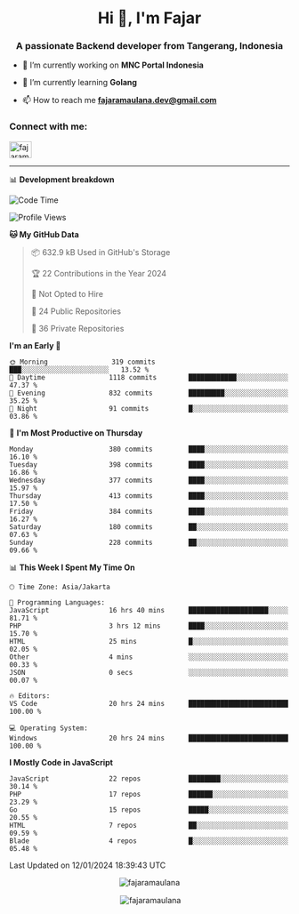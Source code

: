 <h1 align="center">Hi 👋, I'm Fajar</h1>
<h3 align="center">A passionate Backend developer from Tangerang, Indonesia</h3>

<!-- <p align="left"> <img src="https://komarev.com/ghpvc/?username=fajaramaulana&label=Profile%20views&color=0e75b6&style=flat" alt="fajaramaulana" /> </p> -->

- 🔭 I’m currently working on **MNC Portal Indonesia**

- 🌱 I’m currently learning **Golang**

- 📫 How to reach me **fajaramaulana.dev@gmail.com**

<h3 align="left">Connect with me:</h3>
<p align="left">
<a href="https://linkedin.com/in/fajar-agus-maulana-73533a180/" target="blank"><img align="center" src="https://raw.githubusercontent.com/rahuldkjain/github-profile-readme-generator/master/src/images/icons/Social/linked-in-alt.svg" alt="fajaramaulana" height="30" width="40" /></a>
</p>

-------

📊 **Development breakdown**
<!--START_SECTION:waka-->
![Code Time](http://img.shields.io/badge/Code%20Time-1%2C600%20hrs%2018%20mins-blue)

![Profile Views](http://img.shields.io/badge/Profile%20Views-0-blue)

**🐱 My GitHub Data** 

> 📦 632.9 kB Used in GitHub's Storage 
 > 
> 🏆 22 Contributions in the Year 2024
 > 
> 🚫 Not Opted to Hire
 > 
> 📜 24 Public Repositories 
 > 
> 🔑 36 Private Repositories 
 > 
**I'm an Early 🐤** 

```text
🌞 Morning                319 commits         ███░░░░░░░░░░░░░░░░░░░░░░   13.52 % 
🌆 Daytime                1118 commits        ████████████░░░░░░░░░░░░░   47.37 % 
🌃 Evening                832 commits         █████████░░░░░░░░░░░░░░░░   35.25 % 
🌙 Night                  91 commits          █░░░░░░░░░░░░░░░░░░░░░░░░   03.86 % 
```
📅 **I'm Most Productive on Thursday** 

```text
Monday                   380 commits         ████░░░░░░░░░░░░░░░░░░░░░   16.10 % 
Tuesday                  398 commits         ████░░░░░░░░░░░░░░░░░░░░░   16.86 % 
Wednesday                377 commits         ████░░░░░░░░░░░░░░░░░░░░░   15.97 % 
Thursday                 413 commits         ████░░░░░░░░░░░░░░░░░░░░░   17.50 % 
Friday                   384 commits         ████░░░░░░░░░░░░░░░░░░░░░   16.27 % 
Saturday                 180 commits         ██░░░░░░░░░░░░░░░░░░░░░░░   07.63 % 
Sunday                   228 commits         ██░░░░░░░░░░░░░░░░░░░░░░░   09.66 % 
```


📊 **This Week I Spent My Time On** 

```text
🕑︎ Time Zone: Asia/Jakarta

💬 Programming Languages: 
JavaScript               16 hrs 40 mins      ████████████████████░░░░░   81.71 % 
PHP                      3 hrs 12 mins       ████░░░░░░░░░░░░░░░░░░░░░   15.70 % 
HTML                     25 mins             █░░░░░░░░░░░░░░░░░░░░░░░░   02.05 % 
Other                    4 mins              ░░░░░░░░░░░░░░░░░░░░░░░░░   00.33 % 
JSON                     0 secs              ░░░░░░░░░░░░░░░░░░░░░░░░░   00.07 % 

🔥 Editors: 
VS Code                  20 hrs 24 mins      █████████████████████████   100.00 % 

💻 Operating System: 
Windows                  20 hrs 24 mins      █████████████████████████   100.00 % 
```

**I Mostly Code in JavaScript** 

```text
JavaScript               22 repos            ████████░░░░░░░░░░░░░░░░░   30.14 % 
PHP                      17 repos            ██████░░░░░░░░░░░░░░░░░░░   23.29 % 
Go                       15 repos            █████░░░░░░░░░░░░░░░░░░░░   20.55 % 
HTML                     7 repos             ██░░░░░░░░░░░░░░░░░░░░░░░   09.59 % 
Blade                    4 repos             █░░░░░░░░░░░░░░░░░░░░░░░░   05.48 % 
```




 Last Updated on 12/01/2024 18:39:43 UTC
<!--END_SECTION:waka-->
<p align="center"><img align="center" src="https://github-readme-stats.vercel.app/api/top-langs?username=fajaramaulana&show_icons=true&locale=en&layout=compact" alt="fajaramaulana" /></p>

<p align="center">&nbsp;<img align="center" src="https://github-readme-stats.vercel.app/api?username=fajaramaulana&show_icons=true&locale=en" alt="fajaramaulana" /></p>
